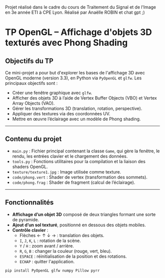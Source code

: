 Projet réalisé dans le cadre du cours de Traitement du Signal et de l'Image en 3e année ETI à CPE Lyon.
Réalisé par Anaëlle ROBIN et chat gpt ;)

# TP OpenGL – Affichage d'objets 3D texturés avec Phong Shading

##  Objectifs du TP

Ce mini-projet a pour but d'explorer les bases de l'affichage 3D avec OpenGL moderne (version 3.3), en Python via `PyOpenGL` et `glfw`. Les principaux objectifs sont :

- Créer une fenêtre graphique avec `glfw`.
- Afficher des objets 3D à l’aide de Vertex Buffer Objects (VBO) et Vertex Array Objects (VAO).
- Gérer les transformations 3D (translation, rotation, perspective).
- Appliquer des textures via des coordonnées UV.
- Mettre en œuvre l’éclairage avec un modèle de Phong shading.

---

##  Contenu du projet

- `main.py` : Fichier principal contenant la classe `Game`, qui gère la fenêtre, le rendu, les entrées clavier et le chargement des données.
- `tools.py` : Fonctions utilitaires pour la compilation et la liaison des shaders OpenGL.
- `texture/texture1.jpg` : Image utilisée comme texture.
- `code/phong.vert` : Shader de vertex (transformation des sommets).
- `code/phong.frag` : Shader de fragment (calcul de l’éclairage).

---

## Fonctionnalités

- **Affichage d’un objet 3D** composé de deux triangles formant une sorte de pyramide.
- **Ajout d’un sol texturé**, positionné en dessous des objets mobiles.
- **Contrôle clavier** :
  - Flèches ← ↑ ↓ → : translation des objets.
  - `I`, `J`, `K`, `L` : rotation de la scène.
  - `Y` / `H` : zoom avant / arrière.
  - `R`, `G`, `B` : changer la couleur (rouge, vert, bleu).
  - `ESPACE` : réinitialisation de la position et des rotations.
  - `ECHAP` : quitter l'application.

```bash
pip install PyOpenGL glfw numpy Pillow pyrr
